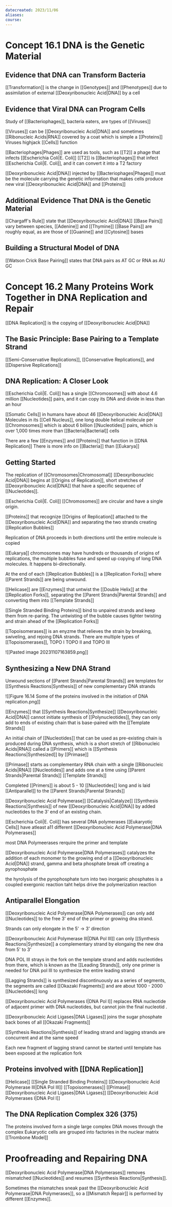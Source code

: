 ```yaml
---
datecreated: 2023/11/06
aliases: 
course:
---
```

# Concept 16.1 DNA is the Genetic Material

## Evidence that DNA can Transform Bacteria

[[Transformation]] is the change in [[Genotypes]] and [[Phenotypes]] due to assimilation of external [[Deoxyribonucleic Acid|DNA]] by a cell

## Evidence that Viral DNA can Program Cells

Study of [[Bacteriophages]], bacteria eaters, are types of [[Viruses]]

[[Viruses]] can be [[Deoxyribonucleic Acid|DNA]] and sometimes [[Ribonucleic Acids|RNA]] covered by a coat which is simple a [[Proteins]]
Viruses highjack [[Cells]] function

[[Bacteriophages|Phages]] are used as tools, such as [[T2]] a phage that infects [[Escherichia Coli|E. Coli]] 
[[T2]] is [[Bacteriophages]] that infect [[Escherichia Coli|E. Coli]], and it can convert it into a T2 factory

[[Deoxyribonucleic Acid|DNA]] injected by [[Bacteriophages|Phages]] must be the molecule carrying the genetic information that makes cells produce new viral [[Deoxyribonucleic Acid|DNA]] and [[Proteins]]

## Additional Evidence That DNA is the Genetic Material

[[Chargaff's Rule]] state that [[Deoxyribonucleic Acid|DNA]] [[Base Pairs]] vary between species, [[Adenine]] and [[Thymine]] [[Base Pairs]] are roughly equal, as are those of [[Guanine]] and [[Cytosine]] bases

## Building a Structural Model of DNA

[[Watson Crick Base Pairing]] states that DNA pairs as AT GC or RNA as AU GC

# Concept 16.2 Many Proteins Work Together in DNA Replication and Repair

[[DNA Replication]] is the copying of [[Deoxyribonucleic Acid|DNA]]

## The Basic Principle: Base Pairing to a Template Strand

[[Semi-Conservative Replications]], [[Conservative Replications]], and [[Dispersive Replications]]

## DNA Replication: A Closer Look

[[Escherichia Coli|E. Coli]] has a single [[Chromosomes]] with about 4.6 million [[Nucleotides]] pairs, and it can copy its DNA and divide in less than an hour

[[Somatic Cells]] in humans have about 46 [[Deoxyribonucleic Acid|DNA]] Molecules in its [[Cell Nucleus]], one long double helical molecule per [[Chromosomes]] which is about 6 billion [[Nucleotides]] pairs, which is over 1,000 times more than [[Bacteria|Bacterial]] cells

There are a few [[Enzymes]] and [[Proteins]] that function in [[DNA Replication]]
There is more info on [[Bacteria]] than [[Eukarya]]

## Getting Started

The replication of [[Chromosomes|Chromosomal]] [[Deoxyribonucleic Acid|DNA]] begins at [[Origins of Replication]], short stretches of [[Deoxyribonucleic Acid|DNA]] that have a specific sequenec of [[Nucleotides]]. 

[[Escherichia Coli|E. Coli]] [[Chromosomes]] are circular and have a single origin.

[[Proteins]] that recognize [[Origins of Replication]] attached to the [[Deoxyribonucleic Acid|DNA]] and separating the two strands creating [[Replication Bubbles]]

Replication of DNA proceeds in both directions until the entire molecule is copied

[[Eukarya]] chromosomes may have hundreds or thousands of origins of replications, the multiple bubbles fuse and speed up copying of long DNA molecules. It happens bi-directionally.

At the end of each [[Replication Bubbles]] is a [[Replication Forks]] where [[Parent Strands]] are being unwound.

[[Helicase]] are [[Enzymes]] that untwist the [[Double Helix]] at the [[Replication Forks]], separating the [[Parent Strands|Parental Strands]] and converting them into [[Template Strands]]

[[Single Stranded Binding Proteins]] bind to unpaired strands and keep them from re-paring. The untwisting of the bubble causes tighter twisting and strain ahead of the [[Replication Forks]]

[[Topoisomerases]] is an enyzme that relieves the strain by breaking, swiveling, and rejoing DNA strands. There are multiple types of [[Topoisomerases]], TOPO I TOPO II and TOPO III

![[Pasted image 20231107163859.png]]

## Synthesizing a New DNA Strand 

Unwound sections of [[Parent Strands|Parental Strands]] are templates for [[Synthesis Reactions|Synthesis]] of new complementary DNA strands

![[Figure 16.14 Some of the proteins involved in the initiation of DNA replication.png]]

[[Enzymes]] that [[Synthesis Reactions|Synthesize]] [[Deoxyribonucleic Acid|DNA]] cannot initiate synthesis of [[Polynucleotides]], they can only add to ends of existing chain that is base-paired with the [[Template Strands]]

An initial chain of [[Nucleotides]] that can be used as pre-existing chain is produced during DNA synthesis, which is a short stretch of [[Ribonucleic Acids|RNA]] called a [[Primers]] which is [[Synthesis Reactions|Synthesized]] by [[Primase]]

[[Primase]] starts as complementary RNA chain with a single [[Ribonucleic Acids|RNA]] [[Nucleotides]] and adds one at a time using [[Parent Strands|Parental Strands]] [[Template Strands]]

Completed [[Primers]] is about 5 - 10 [[Nucleotides]] long and is laid [[Antiparallel]] to the [[Parent Strands|Parental Strands]]

[[Deoxyribonucleic Acid Polymerase]] [[Catalysis|Catalyze]] [[Synthesis Reactions|Synthesis]] of new [[Deoxyribonucleic Acid|DNA]] by added nucleotides to the 3' end of an existing chain.

[[Escherichia Coli|E. Coli]] has several DNA polymerases
[[Eukaryotic Cells]] have atleast a11 different [[Deoxyribonucleic Acid Polymerase|DNA Polymerases]]

most DNA Polymeerases rerquire the primer and template 

[[Deoxyribonucleic Acid Polymerase|DNA Polymerases]] catalyzes the addition of each monomer to the growing end of a [[Deoxyribonucleic Acid|DNA]] strand, gamma and beta phosphate break off creating a pyrophosphate

the hyrolysis of the pyrophosphate turn into two inorganic phosphates is a coupled exergonic reaction taht helps drive the polymerization reaction

## Antiparallel Elongation


[[Deoxyribonucleic Acid Polymerase|DNA Polymerases]] can only add [[Nucleotides]] to the free 3' end of the primer or growing dna strand.

Strands can only elongate in the 5' -> 3' direction

[[Deoxyribonucleic Acid Polymerase III|DNA Pol III]] can only [[Synthesis Reactions|Synthesize]] a complementary strand by elongaing the new dna from 5' to 3'

DNA POL III strays in the fork on the template strand and adds nucleotides from there, which is known as the [[Leading Strands]], only one primer is needed for DNA pol III to synthesize the entire leading strand

[[Lagging Strands]] is synthesized discontinuously as a series of segments, the segments are called [[Okazaki Fragments]] and are about 1000 - 2000 [[Nucleotides]] long

[[Deoxyribonucleic Acid Polymerases I|DNA Pol I]] replaces RNA nucleotide of adjacent primer with DNA nucleotides, but cannot join the final nucleotid .

[[Deoxyribonucleic Acid Ligases|DNA Ligases]] joins the sugar phosphate back bones of all [[Okazaki Fragments]]

[[Synthesis Reactions|Synthesis]] of leading strand and lagging strands are concurrent and at the same speed

Each new fragment of lagging strand cannot be started until template has been exposed at the replication fork

## Proteins involved with [[DNA Replication]]

[[Helicase]]
[[Single Stranded Binding Proteins]]
[[Deoxyribonucleic Acid Polymerase III|DNA Pol III]]
[[Topoisomerases]]
[[Primase]]
[[Deoxyribonucleic Acid Ligases|DNA Ligases]]
[[Deoxyribonucleic Acid Polymerases I|DNA Pol I]]

## The DNA Replication Complex 326 (375)

The proteins involved form a single large complex
DNA moves through the complex 
Eukaryotic cells are grouped into factories in the nuclear matrix
[[Trombone Model]]

# Proofreading and Repairing DNA

[[Deoxyribonucleic Acid Polymerase|DNA Polymerases]] removes mismatched [[Nucleotides]] and resumes [[Synthesis Reactions|Synthesis]].

Sometimes the mismatches sneak past the [[Deoxyribonucleic Acid Polymerase|DNA Polymerases]], so a [[Mismatch Repair]] is performed by different [[Enzymes]].